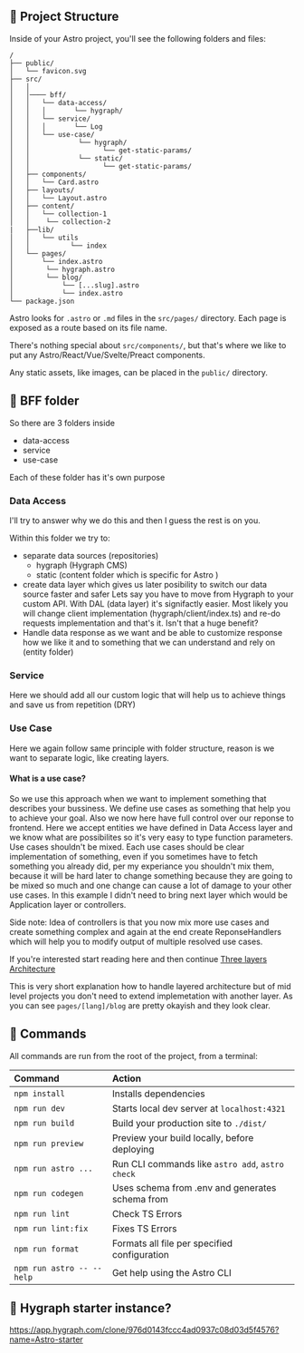 ## 🚀 Project Structure

Inside of your Astro project, you'll see the following folders and files:

```text
/
├── public/
│   └── favicon.svg
├── src/
│   │
│   │──── bff/
│   │   └── data-access/
│   │   │       └── hygraph/
│   │   └── service/
│   │   │       └── Log
│   │   └── use-case/
│   │            └── hygraph/
│   │                  └── get-static-params/
│   │            └── static/
│   │                  └── get-static-params/
│   ├── components/
│   │   └── Card.astro
│   ├── layouts/
│   │   └── Layout.astro
│   ├── content/
│   │   └── collection-1
│   │    └── collection-2
|   ├──lib/
│   │   └── utils
│   │          └── index
│   └── pages/
│       └── index.astro
│        └── hygraph.astro
│        └── blog/
│            └── [...slug].astro
│            └── index.astro
└── package.json
```

Astro looks for `.astro` or `.md` files in the `src/pages/` directory. Each page is exposed as a route based on its file name.

There's nothing special about `src/components/`, but that's where we like to put any Astro/React/Vue/Svelte/Preact components.

Any static assets, like images, can be placed in the `public/` directory.


## 🧞 BFF folder

So there are 3 folders inside
 - data-access
 - service
 - use-case

Each of these folder has it's own purpose

### Data Access

I'll try to answer why we do this and then I guess the rest is on you.

Within this folder we try to:
 - separate data sources (repositories)
    - hygraph (Hygraph CMS)
    - static (content folder which is specific for Astro )
 - create data layer which gives us later posibility to switch our data source faster and safer
  Lets say you have to move from Hygraph to your custom API. With DAL (data layer) it's signifactly easier.
  Most likely you will change client implementation (hygraph/client/index.ts) and re-do requests implementation and that's it. Isn't that a huge benefit?
 - Handle data response as we want and be able to customize response how we like it and to something that we can understand and rely on (entity folder)

### Service

Here we should add all our custom logic that will help us to achieve things and save us from repetition (DRY)

### Use Case

Here we again follow same principle with folder structure, reason is we want to separate logic, like creating layers.

 #### What is a use case?
  So we use this approach when we want to implement something that describes your bussiness.
  We define use cases as something that help you to achieve your goal. Also we now here have full control over our reponse to frontend.
  Here we accept entities we have defined in Data Access layer and we know what are possibilites so it's very easy to type function parameters.
  Use cases shouldn't be mixed. Each use cases should be clear implementation of something, even if you sometimes have to fetch something you already did,
  per my experiance you shouldn't mix them, because it will be hard later to change something because they are going to be mixed so much and one change can
  cause a lot of damage to your other use cases. In this example I didn't need to bring next layer which would be Application layer or controllers.

  Side note: Idea of controllers is that you now mix more use cases and create something complex and again at the end create ReponseHandlers which will help you
  to modify output of multiple resolved use cases.

  If you're interested start reading here and then continue [Three layers Architecture](https://dev.to/sardarmudassaralikhan/three-layer-architecture-used-in-software-development-57ji)

  This is very short explanation how to handle layered architecture but of mid level projects you don't need to extend implemetation with another layer.
  As you can see `pages/[lang]/blog` are pretty okayish and they look clear.

## 🧞 Commands

All commands are run from the root of the project, from a terminal:

| Command                   | Action                                            |
| :------------------------ | :-----------------------------------------------  |
| `npm install`             | Installs dependencies                             |
| `npm run dev`             | Starts local dev server at `localhost:4321`       |
| `npm run build`           | Build your production site to `./dist/`           |
| `npm run preview`         | Preview your build locally, before deploying      |
| `npm run astro ...`       | Run CLI commands like `astro add`, `astro check`  |
| `npm run codegen`         | Uses schema from .env and generates schema from   |
| `npm run lint`            | Check TS Errors                                   |
| `npm run lint:fix`        | Fixes TS Errors                                   |
| `npm run format`          | Formats all file per specified configuration      |
| `npm run astro -- --help` | Get help using the Astro CLI                      |


## 👀 Hygraph starter instance?
https://app.hygraph.com/clone/976d0143fccc4ad0937c08d03d5f4576?name=Astro-starter




